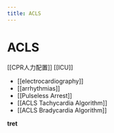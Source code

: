 ```yaml
---
title: ACLS
---
```

# ACLS
[[CPR人力配置]]
[[ICU]]

* [[electrocardiography]]
* [[arrhythmias]]
* [[Pulseless Arrest]]
* [[ACLS Tachycardia Algorithm]]
* [[ACLS Bradycardia Algorithm]]

**tret**
